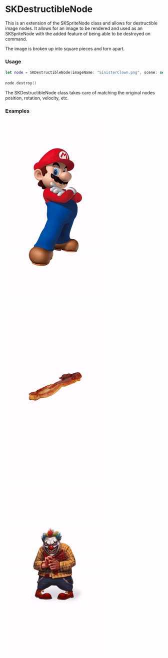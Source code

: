 # SKDestructibleNode
This is an extension of the SKSpriteNode class and allows for destructible image nodes. It allows for an image to be rendered and used as an SKSpriteNode with the added feature of being able to be destroyed on command.  

The image is broken up into square pieces and torn apart.  

### Usage

```swift
let node = SKDestructibleNode(imageName: "SinisterClown.png", scene: self, initialPosition: center, pieceSize: 25)

node.destroy()
```

The SKDestructibleNode class takes care of matching the original nodes position, rotation, velocity, etc.  

### Examples

![Mario](MarioBreak.gif)
![Bacon](BaconCrumble.gif)
![Clown](ClownDestruction.gif)
